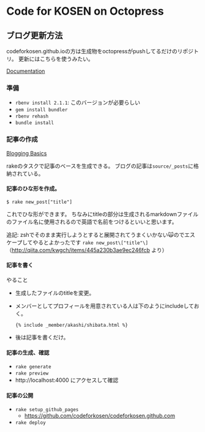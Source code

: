 # Code for KOSEN on Octopress

## ブログ更新方法

codeforkosen.github.ioの方は生成物をoctopressがpushしてるだけのリポジトリ。
更新にはこちらを使うみたい。

[Documentation](http://octopress.org/docs/)


### 準備

* `rbenv install 2.1.1`: このバージョンが必要らしい
* `gem install bundler`
* `rbenv rehash`
* `bundle install`


### 記事の作成

[Blogging Basics](http://octopress.org/docs/blogging/)

rakeのタスクで記事のベースを生成できる。
ブログの記事は`source/_posts`に格納されている。

#### 記事のひな形を作成。

```
$ rake new_post["title"]
```

これでひな形ができます。
ちなみにtitleの部分は生成されるmarkdownファイルのファイル名に使用されるので英語で名前をつけるといいと思います。

追記: zshでそのまま実行しようとすると展開されてうまくいかない:scream_cat:のでエスケープしてやるとよかったです `rake new_post\["title"\]`
（http://qiita.com/kwgch/items/445a230b3ae9ec246fcb より）


#### 記事を書く

やること

* 生成したファイルのtitleを変更。
* メンバーとしてプロフィールを用意されている人は下のようにincludeしておく。

    `{% include _member/akashi/shibata.html %}`

* 後は記事を書くだけ。


#### 記事の生成、確認

* `rake generate`
* `rake preview`
* http://localhost:4000 にアクセスして確認


#### 記事の公開

* `rake setup_github_pages`
    * https://github.com/codeforkosen/codeforkosen.github.com
* `rake deploy`

